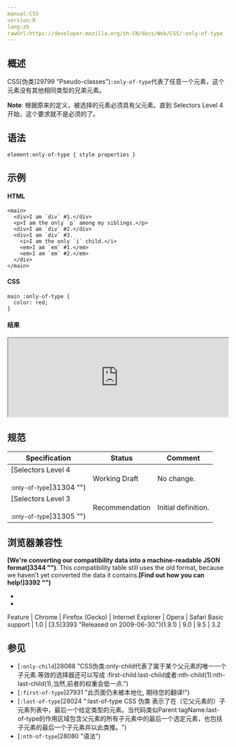 ```yaml
---
manual:CSS
version:0
lang:zh
rawUrl:https://developer.mozilla.org/zh-CN/docs/Web/CSS/:only-of-type
---
```





## 概述<a name="Summary"></a>


CSS[伪类]29799 "Pseudo-classes")`:only-of-type`代表了任意一个元素，这个元素没有其他相同类型的兄弟元素。



**Note**: 根据原来的定义，被选择的元素必须具有父元素。直到 Selectors Level 4 开始，这个要求就不是必须的了。



## 语法<a name="Syntax"></a>

```
element:only-of-type { style properties }
```

## 示例<a name="示例"></a>

#### HTML<a name="HTML"></a>

```
<main>
  <div>I am `div` #1.</div>
  <p>I am the only `p` among my siblings.</p>
  <div>I am `div` #2.</div>
  <div>I am `div` #3.
    <i>I am the only `i` child.</i>
    <em>I am `em` #1.</em>
    <em>I am `em` #2.</em>
  </div>
</main>
```

#### CSS<a name="CSS"></a>

```
main :only-of-type {
  color: red;
}
```

#### 结果<a name="结果"></a>


<iframe src='https://mdn.mozillademos.org/zh-CN/docs/Web/CSS/:only-of-type$samples/Example?revision=1382507' width='100%' height='180'></iframe>


## 规范<a name="规范"></a>

Specification | Status | Comment 
 ---  |  ---  |  ---  | 
[Selectors Level 4<br></br><small>:only-of-type</small>]31304 "") | Working Draft | No change. 
[Selectors Level 3<br></br><small>:only-of-type</small>]31305 "") | Recommendation | Initial definition. 


## 浏览器兼容性<a name="浏览器兼容性"></a>


**[We&#39;re converting our compatibility data into a machine-readable JSON format]3344 "")**. This compatibility table still uses the old format, because we haven&#39;t yet converted the data it contains.**[Find out how you can help!]3392 "")**


* 
* 

Feature | Chrome | Firefox (Gecko) | Internet Explorer | Opera | Safari 
Basic support | 1.0 | [3.5]3393 "Released on 2009-06-30.")(1.9.1) | 9.0 | 9.5 | 3.2 




## 参见<a name="See_also"></a>

* [`:only-child`]28088 "CSS伪类:only-child代表了属于某个父元素的唯一一个子元素.等效的选择器还可以写成 :first-child:last-child或者:nth-child(1):nth-last-child(1),当然,前者的权重会低一点.")
* [`:first-of-type`]27931 "此页面仍未被本地化, 期待您的翻译!")
* [`:last-of-type`]28024 ":last-of-type CSS 伪类 表示了在（它父元素的）子元素列表中，最后一个给定类型的元素。当代码类似Parent tagName:last-of-type的作用区域包含父元素的所有子元素中的最后一个选定元素，也包括子元素的最后一个子元素并以此类推。")
* [`:nth-of-type`]28080 "语法")



